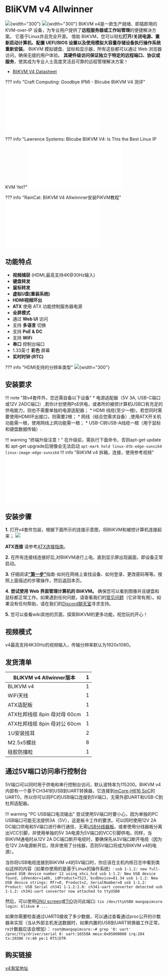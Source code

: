 # **BliKVM v4 Allwinner**

![](assets/images/v4/BliKVM-v4-front.png){width="300"}
![](assets/images/v4/BliKVM-v4-back.png){width="300"}
BliKVM v4是一款生产就绪、即插即用的 KVM-over-IP 设备，为专业用户提供了**远程服务器或工作站管理**的便捷解决方案。 它基于Linux并且完全开源。 借助 BliKVM，您可以轻松**打开/关闭电源、重新启动计算机、配置 UEFI/BIOS 设置以及使用模拟大容量存储设备执行操作系统重新安装**。 BliKVM 模拟键盘、鼠标和显示器，所有这些都可以通过 Web 浏览器访问，确保无缝的用户体验。 **其硬件级访问保证独立于特定的远程端口、协议或服务**，使其成为专业人士高度灵活且可靠的远程管理解决方案！

* [BliKVM V4 Datasheet](./Datasheet-BliKVM-v4.md)

??? info "Craft Computing: Goodbye IPMI - Blicube BliKVM V4 测评"
    <iframe src="//player.bilibili.com/player.html?aid=410062899&bvid=BV1cG411k7Cs&cid=1374719019&p=1" scrolling="no" border="0" frameborder="no" framespacing="0" allowfullscreen="true"> </iframe>

??? info "Lawrence Systems: Blicube BliKVM V4: Is This the Best Linux IP KVM Yet?"
    <iframe src="//player.bilibili.com/player.html?aid=836180766&bvid=BV1vg4y1S7Qk&cid=1404763711&p=1" scrolling="no" border="0" frameborder="no" framespacing="0" allowfullscreen="true"> </iframe>

??? info "RainCat: BliKVM V4 Allwinnner安装PiKVM教程"
    <iframe src="//player.bilibili.com/player.html?aid=1053799981&bvid=BV1zH4y1P7kP&cid=1528566167&p=1" scrolling="no" border="0" frameborder="no" framespacing="0" allowfullscreen="true"> </iframe>

## 功能特点
- **视频捕获** (HDMI,最高支持4K@30Hz输入)
- **键盘转发**
- **鼠标转发**
- **虚拟U盘(重装系统)**
- **HDMI视频环出**
- **ATX** 使用 ATX 功能控制服务器电源
- **全屏模式**
- 通过 **Web UI** 访问
- 支持 **多语言** 切换
- 支持 **PoE & DC**
- 支持 **WiFi**
- **串口** 控制台端口
- 1.33英寸 **彩色** 屏幕
- **实时时钟 (RTC)**  

??? info "HDMI支持的分辨率类型"
    ![](assets/images/v4/v4-hdmi.jpg){width="300"}

## **安装要求**
!!! note "除v4套件外，您还需自备以下设备"
    * 电源适配器（5V 3A, USB-C端口或12V 2ADC端口）,若你计划使用PoE供电，或者所的被控计算机USB口有充足的供电能力，则也不需要单独的电源适配器；
    * HDMI 线缆(至少一根)，若您同时需要使用HDMI环出接口，则需要2根；
    * 网线（结合您需求自备）,使用ATX开关机功能需一根，使用网线上网功能需一根；
    * USB-C转USB-A线缆一根（用于鼠标和键盘数据传输）.

!!! warning "终端升级注意！"
    在升级前，需执行下面命令，否则apt-get update 和 apt-get upgrade后镜像会无法启动
    ```
    apt-mark hold linux-dtb-edge-sunxi64 linux-image-edge-sunxi64
    ```
!!! info "BliKVM v4 拆箱，连接，使用参考视频"
    <iframe src="//player.bilibili.com/player.html?aid=488438623&bvid=BV1NN41127g9&cid=1195577253&page=1" scrolling="no" border="0" frameborder="no" framespacing="0" allowfullscreen="true"> </iframe>

## **安装步骤**
**1.** 打开v4套件包装，根据下面所示的连接示意图，将BliKVM和被控计算机连接起来；
![](assets/images/v4/v4-Connection-Diagram.png)

**ATX连接**
请参考[ATX连接指南](./atx.md)。

**2.** 在所有连接线连接好后,对BliKVM进行上电，直到显示屏出现画面，即设备正常启动。

**3.** 仔细阅读[**“第一步”**](./first_steps.md)指南-如何在网络上查找设备、如何登录、更改密码等等。按照上面描述的步骤操作，然后返回本页。

**4.** **尝试使用 Web 界面管理计算机的 BliKVM。** 确保您可以看到图像并且键盘和鼠标都正常工作。如果遇到任何问题，请查看我们的[常见问题](./faq.md)（它非常有用）。如果没有任何帮助，请在我们的[Discord聊天室](https://discord.com/invite/9Y374gUF6C)寻求支持。

**5.** 您可以查看wiki其他的页面，探索BliKVM的更多功能，祝您玩的开心！

## **视频模式**
v4最高支持4K30Hz的视频输入，传输分辨率默认为1920x1080。

## **发货清单**

| BLIKVM v4 Allwinner版本            | 1    |
| -------------------------------------- | ---- |
| BLIKVM v4               | 1    |
| WiFi天线               | 1    |
| ATX适配板               | 1    |
| ATX杜邦线缆 8pin 母对母 60cm | 1    |
| ATX杜邦线缆 8pin 母对公 60cm | 1    |
| 1U安装挂耳             | 2   |
| M2.5x5螺丝               | 8   |
| 硅胶防撞粒              | 1   |

## **通过5V端口访问串行控制台**

5V端口可以同时用于供电和串行控制台访问，默认波特率为115200。BliKVM v4内部有一个基于CH341的USB到UART转换器，它连接到[mCore-H616 SoC](https://linux-sunxi.org/H616)的UART0，所以你可以将PC的USB端口连接到5V端口，无需外部UART和USB-C到杜邦适配器。

!!! warning "PC USB端口电流输出"
    尝试使用5V端口时要小心，因为单独的PC USB端口可能无法提供3A（5V），这是板卡工作的要求。可以同时使用12V 2A DC端口供电和5V端口进行串行通信，无需[USB分线器板](https://wiki.blicube.com/blikvm/en/usb-splitter-guide/)。或者使用分线器板分离出VCC引脚，并使用单独的5V 3A电源为5V端口的VCC引脚供电。同样，当BliKVM通电时从12V 2A DC端口断开电缆时，要确保先从5V端口断开电缆（因为在12V 2A电源断开后，除非使用了分线器，否则5V端口将成为BliKVM v4的电源）。

当你将USB电缆连接到BliKVM v4的5V端口时，你应该在主机内核日志中看到类似这样的内容（如果你使用的是基于Linux的操作系统）:
    ```
    usb 1-1.2: new full-speed USB device number 12 using xhci_hcd
    usb 1-1.2: New USB device found, idVendor=1a86, idProduct=7523, bcdDevice=81.34
    usb 1-1.2: New USB device strings: Mfr=0, Product=2, SerialNumber=0
    usb 1-1.2: Product: USB Serial
    ch341 1-1.2:1.0: ch341-uart converter detected
    usb 1-1.2: ch341-uart converter now attached to ttyUSB0
    ```

然后，可以使用[GNU screen](https://www.gnu.org/software/screen/)或[TIO](https://github.com/tio/tio)访问此端口:
    ```
    tio /dev/ttyUSB0
    mangopimcore login: blikvm
    # ...
    ```

如果你需要检查通过UART0接收了多少数据，可以通过查看通过proc公开的计数器来实现（当从外部主机发送数据时，如果内置的USB到UART转换器工作正常，rx计数器应该会增加）：
    ```
    root@mangopimcore:~# grep '0: uart' /proc/tty/driver/serial
    0: uart:16550A mmio:0x05000000 irq:284 tx:20306 rx:40 pe:1 RTS|DTR
    ```

## **购买链接**
[v4淘宝地址](https://item.taobao.com/item.htm?spm=a1z10.3-c-s.w4002-24390589055.12.25da4adfmEV9JL&id=730202747005)